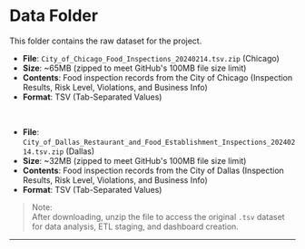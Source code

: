 # Data Folder

This folder contains the raw dataset for the project.

- **File**: `City_of_Chicago_Food_Inspections_20240214.tsv.zip` (Chicago)
- **Size**: ~65MB (zipped to meet GitHub's 100MB file size limit)
- **Contents**: Food inspection records from the City of Chicago (Inspection Results, Risk Level, Violations, and Business Info)
- **Format**: TSV (Tab-Separated Values)

<br/>

- **File**: `City_of_Dallas_Restaurant_and_Food_Establishment_Inspections_20240214.tsv.zip` (Dallas)
- **Size**: ~32MB (zipped to meet GitHub's 100MB file size limit)
- **Contents**: Food inspection records from the City of Dallas (Inspection Results, Risk Level, Violations, and Business Info)
- **Format**: TSV (Tab-Separated Values)

> Note:  
> After downloading, unzip the file to access the original `.tsv` dataset for data analysis, ETL staging, and dashboard creation.

---